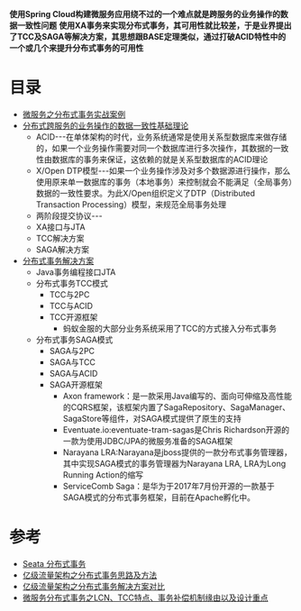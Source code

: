**使用Spring Cloud构建微服务应用绕不过的一个难点就是跨服务的业务操作的数据一致性问题**
**使用XA事务来实现分布式事务，其可用性就比较差，于是业界提出了TCC及SAGA等解决方案，其思想跟BASE定理类似，通过打破ACID特性中的一个或几个来提升分布式事务的可用性**


# 目录
* [微服务之分布式事务实战案例](https://weread.qq.com/web/reader/71d32370716443e271df020k47d328e029447d1e9905d2b)
* [分布式跨服务的业务操作的数据一致性基础理论](https://weread.qq.com/web/reader/71d32370716443e271df020ka5e327b0292a5e001323dfc)
  *  ACID---在单体架构的时代，业务系统通常是使用关系型数据库来做存储的，如果一个业务操作需要对同一个数据库进行多次操作，其数据的一致性由数据库的事务来保证，这依赖的就是关系型数据库的ACID理论
  * X/Open DTP模型---如果一个业务操作涉及对多个数据源进行操作，那么使用原来单一数据库的事务（本地事务）来控制就会不能满足（全局事务）数据的一致性要求。为此X/Open组织定义了DTP（Distributed Transaction Processing）模型，来规范全局事务处理 
  * 两阶段提交协议---
  * XA接口与JTA
  * TCC解决方案
  * SAGA解决方案
* [分布式事务解决方案](https://weread.qq.com/web/reader/71d32370716443e271df020k8d5321302938d5e957f2c0d)
  * Java事务编程接口JTA
  * 分布式事务TCC模式
    * TCC与2PC
    * TCC与ACID
    * TCC开源框架
      * 蚂蚁金服的大部分业务系统采用了TCC的方式接入分布式事务 
  * 分布式事务SAGA模式
    * SAGA与2PC
    * SAGA与TCC
    * SAGA与ACID
    * SAGA开源框架
      * Axon framework：是一款采用Java编写的、面向可伸缩及高性能的CQRS框架，该框架内置了SagaRepository、SagaManager、SagaStore等组件，对SAGA模式提供了原生的支持
      * Eventuate.io:eventuate-tram-sagas是Chris Richardson开源的一款为使用JDBC/JPA的微服务准备的SAGA框架
      * Narayana LRA:Narayana是jboss提供的一款分布式事务管理器，其中实现SAGA模式的事务管理器为Narayana LRA, LRA为Long Running Action的缩写
      * ServiceComb Saga：是华为于2017年7月份开源的一款基于SAGA模式的分布式事务框架，目前在Apache孵化中。                   
# 参考
  * [Seata 分布式事务](https://github.com/stevenli91748/JAVA-Architecture/blob/master/JAVA%20Framework/Spring%20Cloud/Spring%20Cloud%20Alibaba%E5%A5%97%E4%BB%B6/Seata.md)
  * [亿级流量架构之分布式事务思路及方法](https://www.cnblogs.com/Courage129/p/14433462.html)
  * [亿级流量架构之分布式事务解决方案对比](https://www.cnblogs.com/Courage129/p/14443653.html) 
  * [微服务分布式事务之LCN、TCC特点、事务补偿机制缘由以及设计重点](https://www.cnblogs.com/Courage129/p/14528981.html)
